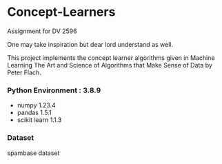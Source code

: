 # Concept-Learners
Assignment for DV 2596

One may take inspiration but dear lord understand as well.

This project implements the concept learner algorithms given in Machine Learning The Art and Science of Algorithms that Make Sense of Data by Peter Flach.

### Python Environment : 3.8.9
- numpy 1.23.4
- pandas  1.5.1
- scikit learn 1.1.3

### Dataset 
spambase dataset
